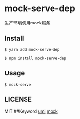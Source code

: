 # mock-serve-dep

生产环境使用mock服务

## Install
```
$ yarn add mock-serve-dep

$ npm install mock-serve-dep
```
## Usage
```
$ mock-serve
```
## LICENSE
MIT
##Keyword
[umi](https://github.com/umijs/umi)     [mock](http://mockjs.com/)